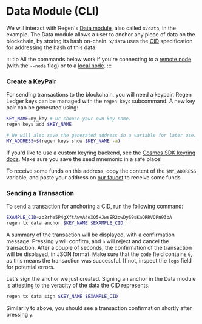 # Data Module (CLI)

We will interact with Regen's [Data module](./modules/data/), also called `x/data`, in the example. The Data module allows a user to anchor any piece of data on the blockchain, by storing its hash on-chain. `x/data` uses the [CID](https://github.com/multiformats/cid) specification for addressing the hash of this data.

::: tip
All the commands below work if you're connecting to a [remote node](../getting-started/live-networks) (with the `--node` flag) or to a [local node](../getting-started).
:::

### Create a KeyPair

For sending transactions to the blockchain, you will need a keypair. Regen Ledger keys can be managed with the `regen keys` subcommand. A new key pair can be generated using:

```sh
KEY_NAME=my_key # Or choose your own key name.
regen keys add $KEY_NAME

# We will also save the generated address in a variable for later use.
MY_ADDRESS=$(regen keys show $KEY_NAME -a)
```

If you'd like to use a custom keyring backend, see the [Cosmos SDK keyring docs](https://docs.cosmos.network/main/run-node/keyring.html). Make sure you save the seed mnemonic in a safe place!

To receive some funds on this address, copy the content of the `$MY_ADDRESS` variable, and paste your address on [our faucet](https://regen.vitwit.com/faucet) to receive some funds.

### Sending a Transaction

To send a transaction for anchoring a CID, run the following command:

```sh
EXAMPLE_CID=zb2rhe5P4gXftAwvA4eXQ5HJwsER2owDyS9sKaQRRVQPn93bA
regen tx data anchor $KEY_NAME $EXAMPLE_CID
```

A summary of the transaction will be displayed, with a confirmation message. Pressing `y` will confirm, and `n` will reject and cancel the transaction. After a couple of seconds, the confirmation of the transaction will be displayed, in JSON format. Make sure that the `code` field contains `0`, as this means the transaction was successful. If not, inspect the `logs` field for potential errors.

Let's sign the anchor we just created. Signing an anchor in the Data module is attesting to the veracity of the data the CID represents.

```sh
regen tx data sign $KEY_NAME $EXAMPLE_CID
```

Similarily to above, you should see a transaction confirmation shortly after pressing `y`.

